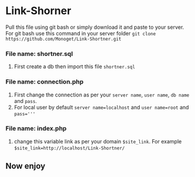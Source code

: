 # Link-Shorner
Pull this file using git bash or simply download it and paste to your server.
For git bash use this command in your server folder `git clone https://github.com/Monoget/Link-Shortner.git`
### File name: shortner.sql
1. First create a db then import this file `shortner.sql`

### File name: connection.php
1. First change the connection as per your `server name`, `user name`, `db name` and `pass`.
2. For local user by default `server name=localhost` and `user name=root` and `pass='''`

### File name: index.php
1. change this variable link as per your domain `$site_link`. For example `$site_link=http://localhost/Link-Shortner/`

## Now enjoy
